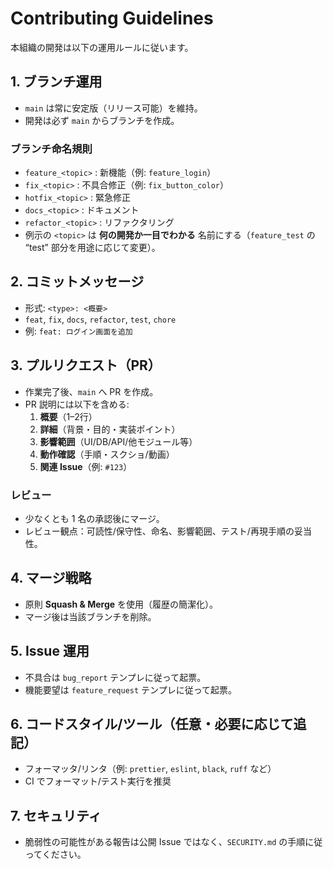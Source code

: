 # Contributing Guidelines

本組織の開発は以下の運用ルールに従います。

## 1. ブランチ運用
- `main` は常に安定版（リリース可能）を維持。
- 開発は必ず `main` からブランチを作成。

### ブランチ命名規則
- `feature_<topic>` : 新機能（例: `feature_login`）
- `fix_<topic>` : 不具合修正（例: `fix_button_color`）
- `hotfix_<topic>` : 緊急修正
- `docs_<topic>` : ドキュメント
- `refactor_<topic>` : リファクタリング
- 例示の `<topic>` は **何の開発か一目でわかる** 名前にする（`feature_test` の “test” 部分を用途に応じて変更）。

## 2. コミットメッセージ
- 形式: `<type>: <概要>`
- `feat`, `fix`, `docs`, `refactor`, `test`, `chore`
- 例: `feat: ログイン画面を追加`

## 3. プルリクエスト（PR）
- 作業完了後、`main` へ PR を作成。
- PR 説明には以下を含める:
  1. **概要**（1–2行）
  2. **詳細**（背景・目的・実装ポイント）
  3. **影響範囲**（UI/DB/API/他モジュール等）
  4. **動作確認**（手順・スクショ/動画）
  5. **関連 Issue**（例: `#123`）

### レビュー
- 少なくとも 1 名の承認後にマージ。
- レビュー観点：可読性/保守性、命名、影響範囲、テスト/再現手順の妥当性。

## 4. マージ戦略
- 原則 **Squash & Merge** を使用（履歴の簡潔化）。
- マージ後は当該ブランチを削除。

## 5. Issue 運用
- 不具合は `bug_report` テンプレに従って起票。
- 機能要望は `feature_request` テンプレに従って起票。

## 6. コードスタイル/ツール（任意・必要に応じて追記）
- フォーマッタ/リンタ（例: `prettier`, `eslint`, `black`, `ruff` など）
- CI でフォーマット/テスト実行を推奨

## 7. セキュリティ
- 脆弱性の可能性がある報告は公開 Issue ではなく、`SECURITY.md` の手順に従ってください。
